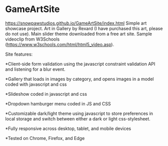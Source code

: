 # GameArtSite
https://snowpawstudios.github.io/GameArtSite/index.html
Simple art showcase project. Art in Gallery by Rexard (I have purchased this art, please do not use). Main slider theme downloaded from a free art site. Sample videoclip from W3Schools (https://www.w3schools.com/html/html5_video.asp).

Site features:

  *Client-side form validation using the javascript constraint validation API and listening for a blur event.
  
  *Gallery that loads in images by category, and opens images in a model coded with javascript and css
  
  *Slideshow coded in javascript and css
  
  *Dropdown hamburger menu coded in JS and CSS
  
  *Customizable dark/light theme using javascript to store preferences in local storage and switch between either a dark or light css-stylesheet.
  
  *Fully responsive across desktop, tablet, and mobile devices
  
  *Tested on Chrome, Firefox, and Edge
  
  
